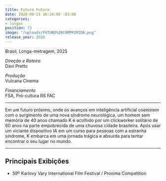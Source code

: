 ```yaml
---
title: Futuro Futuro
date: 2024-06-21 16:24:00 -03:00
categories:
- longas
position: 73
image: "/uploads/FUTURO%20COMPRIMIDA.png"
release_year: 2026
---
```


Brasil, Longa-metragem, 2025

*Direção e Roteiro*\
Davi Pretto

*Produção*\
Vulcana Cinema

*Financiamento*\
FSA, Pró-cultura RS FAC

---
Em um futuro próximo, onde os avanços em inteligência artificial coexistem com o surgimento de uma nova síndrome neurológica, um homem sem memória de 40 anos chamado K é acolhido por um clickworker solitário de 60 anos na parte empobrecida de uma chuvosa cidade brasileira. Após usar um viciante dispositivo IA em um curso para pessoas com a estranha síndrome, K embarca em uma jornada trágica e absurda para tentar encontrar o seu lugar no mundo.

---

## Principais Exibições

* 59º Karlovy Vary International Film Festival / Proxima Competition
